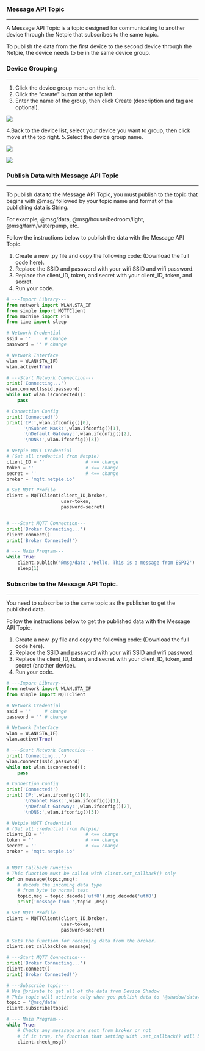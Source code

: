 ### Message API Topic
---
A Message API Topic is a topic designed for communicating to another device through the Netpie that subscribes to the same topic.

To publish the data from the first device to the second device through the Netpie, the device needs to be in the same device group. 

### Device Grouping
---

1. Click the device group menu on the left.
2. Click the "create" button at the top left. 
3. Enter the name of the group, then click Create (description and tag are optional).

![](https://github.com/PerfecXX/MicroPython-ESP32-AIoT-DevBoard/blob/main/doc/netpie-group-create.png?raw=true)

4.Back to the device list, select your device you want to group, then click move at the top right.
5.Select the device group name. 

![](https://github.com/PerfecXX/MicroPython-ESP32-AIoT-DevBoard/blob/main/doc/netpie-group-move.png?raw=true)

![](https://raw.githubusercontent.com/PerfecXX/MicroPython-ESP32-AIoT-DevBoard/5292274f5628f522451e37177ceb4bbf754b6d74/doc/netpie-group-moved.png)

### Publish Data with Message API Topic
---
To publish data to the Message API Topic, you must publish to the topic that begins with @msg/ followed by your topic name and format of the publishing data is String.

For example, @msg/data, @msg/house/bedroom/light, @msg/farm/waterpump, etc.

Follow the instructions below to publish the data with the Message API Topic.

1. Create a new .py file and copy the following code: (Download the full code here).
2. Replace the SSID and password with your wifi SSID and wifi password.
3. Replace the client_ID, token, and secret with your client_ID, token, and secret.
4. Run your code.

```python
# ---Import Library---
from network import WLAN,STA_IF
from simple import MQTTClient
from machine import Pin
from time import sleep

# Network Credential
ssid = ''     # change
password = '' # change

# Network Interface 
wlan = WLAN(STA_IF)
wlan.active(True)

# ---Start Network Connection---
print('Connecting...')
wlan.connect(ssid,password)
while not wlan.isconnected():
    pass

# Connection Config
print('Connected!')
print('IP:',wlan.ifconfig()[0],
      '\nSubnet Mask:',wlan.ifconfig()[1],
      '\nDefault Gateway:',wlan.ifconfig()[2],
      '\nDNS:',wlan.ifconfig()[3])

# Netpie MQTT Credential
# (Get all credential from Netpie)
client_ID = ''               # <== change
token = ''                   # <== change
secret = ''                  # <== change
broker = 'mqtt.netpie.io'

# Set MQTT Profile
client = MQTTClient(client_ID,broker,
                    user=token,
                    password=secret)


# ---Start MQTT Connection---
print('Broker Connecting...')
client.connect()
print('Broker Connected!')

# --- Main Program---
while True:
    client.publish('@msg/data','Hello, This is a message from ESP32')
    sleep(1)
```
### Subscribe to the Message API Topic.
---
You need to subscribe to the same topic as the publisher to get the published data.

Follow the instructions below to get the published data with the Message API Topic.

1. Create a new .py file and copy the following code: (Download the full code here).
2. Replace the SSID and password with your wifi SSID and wifi password.
3. Replace the client_ID, token, and secret with your client_ID, token, and secret (another device).
4. Run your code.

```python
# ---Import Library---
from network import WLAN,STA_IF
from simple import MQTTClient

# Network Credential
ssid = ''     # change
password = '' # change

# Network Interface 
wlan = WLAN(STA_IF)
wlan.active(True)

# ---Start Network Connection---
print('Connecting...')
wlan.connect(ssid,password)
while not wlan.isconnected():
    pass

# Connection Config
print('Connected!')
print('IP:',wlan.ifconfig()[0],
      '\nSubnet Mask:',wlan.ifconfig()[1],
      '\nDefault Gateway:',wlan.ifconfig()[2],
      '\nDNS:',wlan.ifconfig()[3])

# Netpie MQTT Credential
# (Get all credential from Netpie)
client_ID = ''               # <== change
token = ''                   # <== change
secret = ''                  # <== change
broker = 'mqtt.netpie.io'


# MQTT Callback Function
# This function must be called with client.set_callback() only 
def on_message(topic,msg):
    # decode the incoming data type
    # from byte to normal text
    topic,msg = topic.decode('utf8'),msg.decode('utf8')
    print('message from ',topic ,msg)

# Set MQTT Profile
client = MQTTClient(client_ID,broker,
                    user=token,
                    password=secret)

# Sets the function for receiving data from the broker.
client.set_callback(on_message)

# ---Start MQTT Connection---
print('Broker Connecting...')
client.connect()
print('Broker Connected!')

# ---Subscribe topic---
# Use @private to get all of the data from Device Shadow
# This topic will activate only when you publish data to '@shadow/data/get' 
topic = '@msg/data'
client.subscribe(topic)

# --- Main Program---
while True:
    # Checks any messsage are sent from broker or not 
    # if it true, the function that setting with .set_callback() will be called
    client.check_msg()
```




